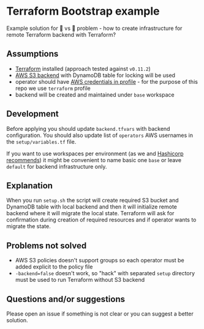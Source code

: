 # Terraform Bootstrap example

Example solution for :egg: vs :chicken: problem - how to create infrastructure for remote Terraform backend with Terraform?

## Assumptions

* [Terraform](https://www.terraform.io/) installed (approach tested against `v0.11.2`)
* [AWS S3 backend](https://www.terraform.io/docs/backends/types/s3.html) with DynamoDB table for locking will be used
* operator should have [AWS credentials in profile](https://docs.aws.amazon.com/cli/latest/userguide/cli-multiple-profiles.html) - for the purpose of this repo we use `terraform` profile
* backend will be created and maintained under `base` workspace

## Development

Before applying you should update `backend.tfvars` with backend configuration. You should also update list of `operators` AWS usernames in the `setup/variables.tf` file.

If you want to use workspaces per environment (as we and [Hashicorp recommends](https://www.terraform.io/docs/enterprise/guides/recommended-practices/part1.html#one-workspace-per-environment-per-terraform-configuration)) it might be convenient to name basic one `base` or leave `default` for backend infrastructure only.

## Explanation

When you run `setup.sh` the script will create required S3 bucket and DynamoDB table with local backend and then it will initialize remote backend where it will migrate the local state. Terraform will ask for confirmation during creation of required resources and if operator wants to migrate the state.

## Problems not solved

* AWS S3 policies doesn't support groups so each operator must be added explicit to the policy file
* `-backend=false` doesn't work, so "hack" with separated `setup` directory must be used to run Terraform without S3 backend

## Questions and/or suggestions

Please open an issue if something is not clear or you can suggest a better solution.
